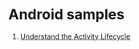 # Android samples

1. [Understand the Activity Lifecycle](https://github.com/luischang/ActivityLifeCycle)

